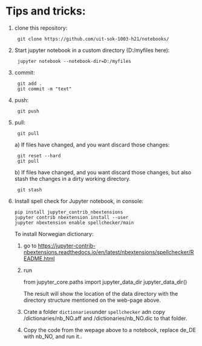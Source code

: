 # Tips and tricks:
 1. clone this repository: 
 
         git clone https://github.com/uit-sok-1003-h21/notebooks/
     
 2. Start jupyter notebook in a custom directory (D:/myfiles here): 
 
         jupyter notebook --notebook-dir=D:/myfiles
         
 3. commit: 
 
         git add .
         git commit -m "text"
     
 4. push: 
         
         git push
 
 5. pull: 
     
         git pull
         
     a) If files have changed, and you want discard those changes:
         
         git reset --hard
         git pull
     
     b) If files have changed, and you want discard those changes, but also stash the changes in a dirty working directory.
     
         git stash
 
 5. Install spell check for Jupyter notebook, in console:
 
        pip install jupyter_contrib_nbextensions
        jupyter contrib nbextension install --user
        jupyter nbextension enable spellchecker/main
        
    To install Norwegian dictionary:
    1. go to https://jupyter-contrib-nbextensions.readthedocs.io/en/latest/nbextensions/spellchecker/README.html
    2. run
    
        from jupyter_core.paths import jupyter_data_dir
        jupyter_data_dir()
        
        The result will show the location of the data directory with the directory structure mentioned on the web-page above. 
    3. Crate a folder `dictionaries`under `spellchecker` adn copy /dictionaries/nb_NO.aff and /dictionaries/nb_NO.dic to that folder.
    4. Copy the code from the wepage above to a notebook, replace de_DE with nb_NO, and run it.. 
        